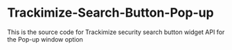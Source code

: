 # Trackimize-Search-Button-Pop-up
This is the source code for Trackimize security search button widget API for the Pop-up window option
